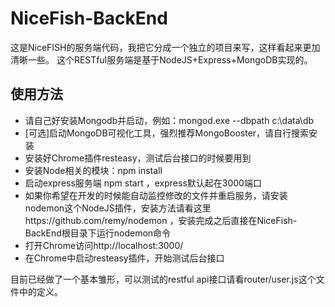 # NiceFish-BackEnd

这是NiceFISH的服务端代码，我把它分成一个独立的项目来写，这样看起来更加清晰一些。
这个RESTful服务端是基于NodeJS+Express+MongoDB实现的。

## 使用方法
- 请自己好安装Mongodb并启动，例如：mongod.exe --dbpath c:\data\db
- [可选]启动MongoDB可视化工具，强烈推荐MongoBooster，请自行搜索安装
- 安装好Chrome插件resteasy，测试后台接口的时候要用到
- 安装Node相关的模块：npm install
- 启动express服务端 npm start ，express默认起在3000端口
- 如果你希望在开发的时候能自动监控修改的文件并重启服务，请安装nodemon这个NodeJS插件，安装方法请看这里https://github.com/remy/nodemon ，安装完成之后直接在NiceFish-BackEnd根目录下运行nodemon命令
- 打开Chrome访问http://localhost:3000/
- 在Chrome中启动resteasy插件，开始测试后台接口

目前已经做了一个基本雏形，可以测试的restful api接口请看router/user.js这个文件中的定义。